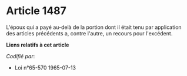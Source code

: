 # Article 1487

L'époux qui a payé au-delà de la portion dont il était tenu par application des articles précédents a, contre l'autre, un
recours pour l'excédent.

**Liens relatifs à cet article**

_Codifié par_:

  - Loi n°65-570 1965-07-13
